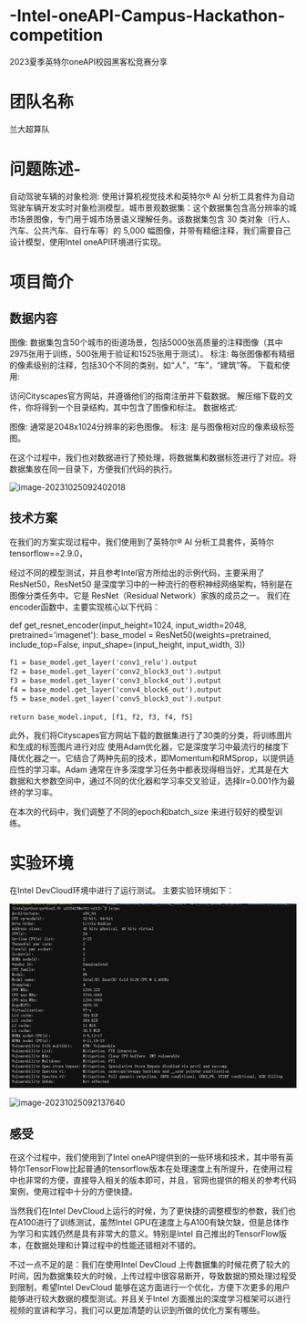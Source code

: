 # -Intel-oneAPI-Campus-Hackathon-competition
2023夏季英特尔oneAPI校园黑客松竞赛分享
# 团队名称
兰大超算队
# 问题陈述-

自动驾驶车辆的对象检测: 使用计算机视觉技术和英特尔® AI 分析工具套件为自动驾驶车辆开发实时对象检测模型。城市景观数据集：这个数据集包含高分辨率的城市场景图像，专门用于城市场景语义理解任务。该数据集包含 30 类对象（行人、汽车、公共汽车、自行车等）的 5,000 幅图像，并带有精细注释，我们需要自己设计模型，使用Intel oneAPI环境进行实现。
# 项目简介

## 数据内容

图像: 数据集包含50个城市的街道场景，包括5000张高质量的注释图像（其中2975张用于训练，500张用于验证和1525张用于测试）。
标注: 每张图像都有精细的像素级别的注释，包括30个不同的类别，如“人”，“车”，“建筑”等。
下载和使用:

访问Cityscapes官方网站，并遵循他们的指南注册并下载数据。
解压缩下载的文件，你将得到一个目录结构，其中包含了图像和标注。
数据格式:

图像: 通常是2048x1024分辨率的彩色图像。
标注: 是与图像相对应的像素级标签图。

在这个过程中，我们也对数据进行了预处理，将数据集和数据标签进行了对应。将数据集放在同一目录下，方便我们代码的执行。

![image-20231025092402018](./image/1.png)

## 技术方案



在我们的方案实现过程中，我们使用到了英特尔® AI 分析工具套件，英特尔tensorflow==2.9.0，

经过不同的模型测试，并且参考Intel官方所给出的示例代码，主要采用了ResNet50，ResNet50 是深度学习中的一种流行的卷积神经网络架构，特别是在图像分类任务中。它是 ResNet（Residual Network）家族的成员之一。 我们在encoder函数中，主要实现核心以下代码：

def get_resnet_encoder(input_height=1024, input_width=2048, pretrained='imagenet'):
    base_model = ResNet50(weights=pretrained, include_top=False, input_shape=(input_height, input_width, 3))

    f1 = base_model.get_layer('conv1_relu').output
    f2 = base_model.get_layer('conv2_block3_out').output
    f3 = base_model.get_layer('conv3_block4_out').output
    f4 = base_model.get_layer('conv4_block6_out').output
    f5 = base_model.get_layer('conv5_block3_out').output
    
    return base_model.input, [f1, f2, f3, f4, f5]

此外，我们将Cityscapes官方网站下载的数据集进行了30类的分类，将训练图片和生成的标签图片进行对应
使用Adam优化器，它是深度学习中最流行的梯度下降优化器之一。它结合了两种先前的技术，即Momentum和RMSprop，以提供适应性的学习率。Adam 通常在许多深度学习任务中都表现得相当好，尤其是在大数据和大参数空间中，通过不同的优化器和学习率交叉验证，选择lr=0.001作为最终的学习率。

在本次的代码中，我们调整了不同的epoch和batch_size 来进行较好的模型训练。

# 实验环境

在Intel DevCloud环境中进行了运行测试。
主要实验环境如下：

![image-20231025092047580](./images\1.png)



![image-20231025092137640](./2.png)

## 感受

在这个过程中，我们使用到了Intel oneAPI提供到的一些环境和技术，其中带有英特尔TensorFlow比起普通的tensorflow版本在处理速度上有所提升，在使用过程中也非常的方便，直接导入相关的版本即可，并且，官网也提供的相关的参考代码案例，使用过程中十分的方便快捷。

当然我们在Intel DevCloud上运行的时候，为了更快捷的调整模型的参数，我们也在A100进行了训练测试，虽然Intel GPU在速度上与A100有缺欠缺，但是总体作为学习和实践仍然是具有非常大的意义。特别是Intel 自己推出的TensorFlow版本，在数据处理和计算过程中的性能还错相对不错的。

不过一点不足的是：我们在使用Intel DevCloud 上传数据集的时候花费了较大的时间，因为数据集较大的时候，上传过程中很容易断开，导致数据的预处理过程受到限制，希望Intel DevCloud 能够在这方面进行一个优化，方便下次更多的用户能够进行较大数据的模型测试。并且关于Intel 方面推出的深度学习框架可以进行视频的宣讲和学习，我们可以更加清楚的认识到所做的优化方案有哪些。





